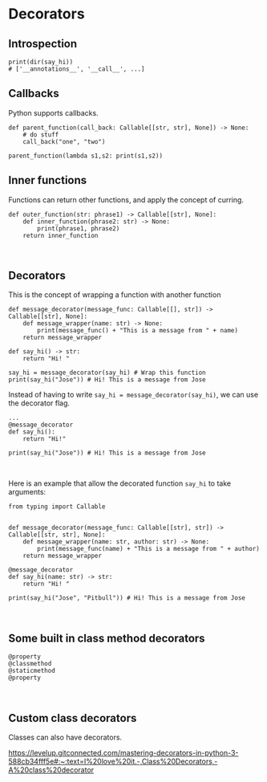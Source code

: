 # Decorators

## Introspection
```
print(dir(say_hi))
# ['__annotations__', '__call__', ...]
```

## Callbacks
Python supports callbacks.

```
def parent_function(call_back: Callable[[str, str], None]) -> None:
    # do stuff
    call_back("one", "two")

parent_function(lambda s1,s2: print(s1,s2))
```

## Inner functions
Functions can return other functions, and apply the concept of curring.
```
def outer_function(str: phrase1) -> Callable[[str], None]:
    def inner_function(phrase2: str) -> None:
        print(phrase1, phrase2)
    return inner_function
```

<br>

## Decorators

This is the concept of wrapping a function with another function

```
def message_decorator(message_func: Callable[[], str]) -> Callable[[str], None]:
    def message_wrapper(name: str) -> None:
        print(message_func() + "This is a message from " + name)
    return message_wrapper

def say_hi() -> str:
    return "Hi! "

say_hi = message_decorator(say_hi) # Wrap this function
print(say_hi("Jose")) # Hi! This is a message from Jose
```

Instead of having to write `say_hi = message_decorator(say_hi)`, we can use the decorator flag.

```
...
@message_decorator
def say_hi():
    return "Hi!"

print(say_hi("Jose")) # Hi! This is a message from Jose
```

<br>

Here is an example that allow the decorated function `say_hi` to take arguments:

```
from typing import Callable


def message_decorator(message_func: Callable[[str], str]) -> Callable[[str, str], None]:
    def message_wrapper(name: str, author: str) -> None:
        print(message_func(name) + "This is a message from " + author)
    return message_wrapper

@message_decorator
def say_hi(name: str) -> str:
    return "Hi! "

print(say_hi("Jose", "Pitbull")) # Hi! This is a message from Jose
```

<br>

## Some built in class method decorators

```
@property
@classmethod
@staticmethod
@property
```
<br>

## Custom class decorators

Classes can also have decorators.

https://levelup.gitconnected.com/mastering-decorators-in-python-3-588cb34fff5e#:~:text=I%20love%20it.-,Class%20Decorators,-A%20class%20decorator